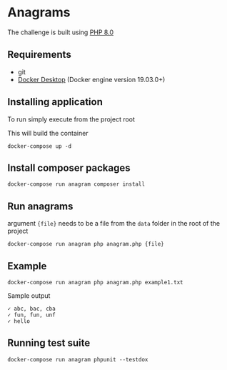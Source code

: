 # Anagrams
The challenge is built using [PHP 8.0](https://www.php.net/releases/8.0/en.php)

## Requirements
- git
- [Docker Desktop](https://www.docker.com/products/docker-desktop) (Docker engine version 19.03.0+)

## Installing application

To run simply execute from the project root

This will build the container
```
docker-compose up -d
```

## Install composer packages

```
docker-compose run anagram composer install
```

## Run anagrams

argument `{file}` needs to be a file from the `data` folder in the root of the project

```
docker-compose run anagram php anagram.php {file}
```

## Example

```
docker-compose run anagram php anagram.php example1.txt
```

Sample output
```
✓ abc, bac, cba
✓ fun, fun, unf
✓ hello
```

## Running test suite
```
docker-compose run anagram phpunit --testdox
```
